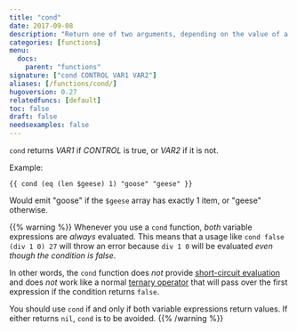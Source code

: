 ```yaml
---
title: "cond"
date: 2017-09-08
description: "Return one of two arguments, depending on the value of a third argument."
categories: [functions]
menu:
  docs:
    parent: "functions"
signature: ["cond CONTROL VAR1 VAR2"]
aliases: [/functions/cond/]
hugoversion: 0.27
relatedfuncs: [default]
toc: false
draft: false
needsexamples: false
---
```


`cond` returns *VAR1* if *CONTROL* is true, or *VAR2* if it is not.

Example:

```
{{ cond (eq (len $geese) 1) "goose" "geese" }}
```

Would emit "goose" if the `$geese` array has exactly 1 item, or "geese" otherwise.

{{% warning %}}
Whenever you use a `cond` function, *both* variable expressions are *always* evaluated. This means that a usage like `cond false (div 1 0) 27` will throw an error because `div 1 0` will be evaluated *even though the condition is false*.

In other words, the `cond` function does *not* provide [short-circuit evaluation](https://en.wikipedia.org/wiki/Short-circuit_evaluation) and does *not* work like a normal [ternary operator](https://en.wikipedia.org/wiki/%3F:) that will pass over the first expression if the condition returns `false`.

You should use `cond` if and only if both variable expressions return values. If either returns `nil`, `cond` is to be avoided.
{{% /warning %}}
